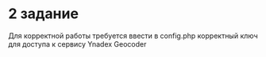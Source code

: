 # 2 задание

Для корректной работы требуется ввести в config.php корректный ключ для доступа к сервису Ynadex Geocoder
